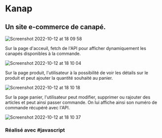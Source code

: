 # Kanap

## Un site e-commerce de canapé. 

![Screenshot 2022-10-12 at 18 09 58](https://user-images.githubusercontent.com/91957898/195394673-f7c50dd5-ff81-466c-87a6-166802a8b8c8.png)

Sur la page d'acceuil, fetch de l'API pour afficher dynamiquement les canapés disponibles à la commande. 

![Screenshot 2022-10-12 at 18 10 04](https://user-images.githubusercontent.com/91957898/195394696-c4d40661-574e-45be-a36c-6f0453fb99fe.png)

Sur la page produit, l'utilisateur à la possibilité de voir les détails sur le produit et peut ajouter la quantité souhaité au panier.

![Screenshot 2022-10-12 at 18 10 18](https://user-images.githubusercontent.com/91957898/195397566-5c2200c4-1da8-4ebe-8c92-6b257ed16330.png)

Sur la page panier, l'utilisateur peut modifier, supprimer ou rajouter des articles et peut ainsi passer commande. On lui affiche ainsi son
numéro de commande récupéré avec l'API.

![Screenshot 2022-10-12 at 18 10 37](https://user-images.githubusercontent.com/91957898/195397837-226fd268-5c17-404e-b0d5-8079a85a0b4f.png)

### Réalisé avec #javascript
